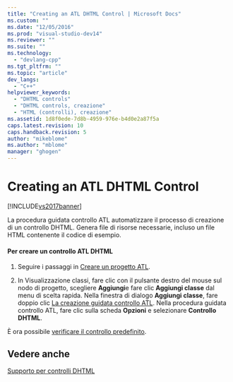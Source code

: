 ```yaml
---
title: "Creating an ATL DHTML Control | Microsoft Docs"
ms.custom: ""
ms.date: "12/05/2016"
ms.prod: "visual-studio-dev14"
ms.reviewer: ""
ms.suite: ""
ms.technology: 
  - "devlang-cpp"
ms.tgt_pltfrm: ""
ms.topic: "article"
dev_langs: 
  - "C++"
helpviewer_keywords: 
  - "DHTML controls"
  - "DHTML controls, creazione"
  - "HTML (controlli), creazione"
ms.assetid: 1d8f0ede-7d8b-4959-976e-b4d0e2a87f5a
caps.latest.revision: 10
caps.handback.revision: 5
author: "mikeblome"
ms.author: "mblome"
manager: "ghogen"
---
```

# Creating an ATL DHTML Control
[!INCLUDE[vs2017banner](../assembler/inline/includes/vs2017banner.md)]

La procedura guidata controllo ATL automatizzare il processo di creazione di un controllo DHTML.  Genera file di risorse necessarie, incluso un file HTML contenente il codice di esempio.  
  
#### Per creare un controllo ATL DHTML  
  
1.  Seguire i passaggi in [Creare un progetto ATL](../atl/reference/creating-an-atl-project.md).  
  
2.  In Visualizzazione classi, fare clic con il pulsante destro del mouse sul nodo di progetto, scegliere **Aggiungi**e fare clic **Aggiungi classe** dal menu di scelta rapida.  Nella finestra di dialogo **Aggiungi classe**, fare doppio clic [La creazione guidata controllo ATL](../atl/reference/atl-control-wizard.md).  Nella procedura guidata controllo ATL, fare clic sulla scheda **Opzioni** e selezionare **Controllo DHTML**.  
  
 È ora possibile [verificare il controllo predefinito](../atl/testing-the-atl-dhtml-control.md).  
  
## Vedere anche  
 [Supporto per controlli DHTML](../atl/atl-support-for-dhtml-controls.md)